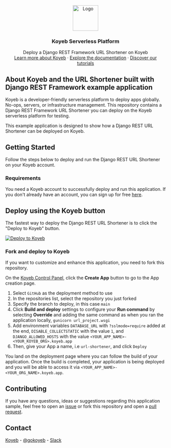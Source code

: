 <div align="center">
  <a href="https://koyeb.com">
    <img src="https://www.koyeb.com/static/images/icons/koyeb.svg" alt="Logo" width="80" height="80">
  </a>
  <h3 align="center">Koyeb Serverless Platform</h3>
  <p align="center">
    Deploy a Django REST Framework URL Shortener on Koyeb
    <br />
    <a href="https://koyeb.com">Learn more about Koyeb</a>
    ·
    <a href="https://koyeb.com/docs">Explore the documentation</a>
    ·
    <a href="https://koyeb.com/tutorials">Discover our tutorials</a>
  </p>
</div>

## About Koyeb and the URL Shortener built with Django REST Framework example application

Koyeb is a developer-friendly serverless platform to deploy apps globally. No-ops, servers, or infrastructure management.
This repository contains a Django REST Framework URL Shortener you can deploy on the Koyeb serverless platform for testing.

This example application is designed to show how a Django REST URL Shortener can be deployed on Koyeb.

## Getting Started

Follow the steps below to deploy and run the Django REST URL Shortener on your Koyeb account.

### Requirements

You need a Koyeb account to successfully deploy and run this application. If you don't already have an account, you can sign up for free [here](https://app.koyeb.com/auth/signup).

## Deploy using the Koyeb button

The fastest way to deploy the Django REST URL Shortener is to click the "Deploy to Koyeb" button.

[![Deploy to Koyeb](https://www.koyeb.com/static/images/deploy/button.svg)](https://app.koyeb.com/deploy?name=url-shortener&type=git&repository=koyeb/example-django-rest-framework-url-shortener&branch=main&builder=buildpack&run_command=gunicorn%20urlshortener.wsgi&env[DATABASE_URL]=REPLACE_ME&env[DISABLE_COLLECTSTATIC]=1&env[DJANGO_ALLOWED_HOSTS]=REPLACE_ME)

### Fork and deploy to Koyeb

If you want to customize and enhance this application, you need to fork this repository.

On the [Koyeb Control Panel](//app.koyeb.com/apps), click the **Create App** button to go to the App creation page.

1. Select `GitHub` as the deployment method to use
2. In the repositories list, select the repository you just forked
3. Specify the branch to deploy, in this case `main`
4. Click **Build and deploy** settings to configure your **Run command** by selecting **Override** and adding the same command as when you ran the application locally, `gunicorn url_project.wsgi`
5. Add environment variables `DATABASE_URL` with `?sslmode=require` added at the end, `DISABLE_COLLECTSTATIC` with the value `1`, and `DJANGO_ALLOWED_HOSTS` with the value `<YOUR_APP_NAME>-<YOUR_KOYEB_ORG>.koyeb.app`
6. Then, give your App a name, i.e `url-shortener`, and click `Deploy`

You land on the deployment page where you can follow the build of your application. Once the build is completed, your application is being deployed and you will be able to access it via `<YOUR_APP_NAME>-<YOUR_ORG_NAME>.koyeb.app`.

## Contributing

If you have any questions, ideas or suggestions regarding this application sample, feel free to open an [issue](//github.com/koyeb/example-django-rest-framework-url-shortener/issues) or fork this repository and open a [pull request](//github.com/koyeb/example-django-rest-framework-url-shortener/pulls).

## Contact

[Koyeb](https://www.koyeb.com) - [@gokoyeb](https://twitter.com/gokoyeb) - [Slack](http://slack.koyeb.com/)

